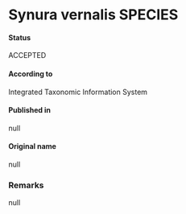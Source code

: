 Synura vernalis SPECIES
=======

#### Status
ACCEPTED

#### According to
Integrated Taxonomic Information System

#### Published in
null

#### Original name
null

### Remarks
null